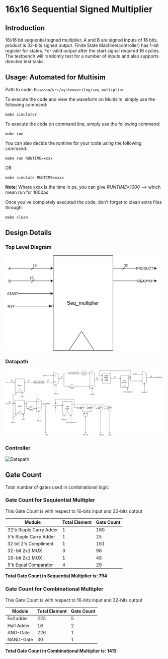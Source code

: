 # 16x16 Sequential Signed Multiplier

## Introduction

16x16 bit sequential signed multiplier.
A and B are signed inputs of 16 bits, product is 32-bits signed output.
Finite State Machine(controller) has 1-bit register for states.
For valid output after the start signal required 16 cycles.
The testbench will randomly test for a number of inputs and also supports directed test tasks.


## Usage: Automated for Multisim

Path to code: `Moazzam/src/systemverilog/seq_multiplier`

To execute the code and view the waveform on Multisim, simply use the following command:
```
make simulator
```

To execute the code on command line, simply use the following command:
```
make run
```

You can also decide the runtime for your code using the following command:
```
make run RUNTIME=xxxx
```
OR
```
make simulate RUNTIME=xxxx
```
**Note:** Where xxxx is the time in ps, you can give *RUNTIME=1000* --> which mean run for 1000ps

Once you've completely executed the code, don't forget to clean extra files through:
```
make clean
```

## Design Details

### Top Level Diagram

![Top Level](i_o.png)

### Datapath
![Datapath](data-path.png)

### Controller
![Datapath](controller.png)

## Gate Count
Total number of gates used in combinational logic

### Gate Count for Sequiential Multipler
This Gate Count is with respect to 16-bits input and 32-bits output

| Module                  | Total Element | Gate Count |
| ----------------------- | -----------   | ---------- |
| 32'b Ripple Carry Adder | 1             | 160        |
| 5'b Ripple Carry Adder  | 1             | 25         |
| 32 bit 2's Compliment   | 1             | 161        |
| 32-bit 2x1 MUX          | 3             | 96         |
| 16-bit 2x1 MUX          | 1             | 48         |
| 5'b Equal Comparator    | 4             | 29         |


**Total Gate Count in Sequential Multiplier is: 794**

### Gate Count for Combinational Multipler
This Gate Count is with respect to 16-bits input and 32-bits output

| Module                  | Total Element | Gate Count |
| ----------------------- | -----------   | ---------- |
| Full adder              | 225           | 5          |
| Half Adder              | 16            | 2          |
| AND-Gate                | 226           | 1          |
| NAND-Gate               | 30            | 1          |


**Total Gate Count in Combinational Multiplier is: 1413**
